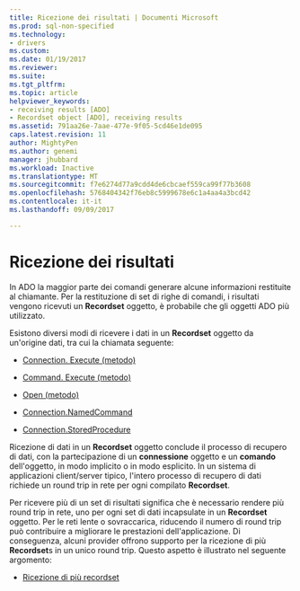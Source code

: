 ```yaml
---
title: Ricezione dei risultati | Documenti Microsoft
ms.prod: sql-non-specified
ms.technology:
- drivers
ms.custom: 
ms.date: 01/19/2017
ms.reviewer: 
ms.suite: 
ms.tgt_pltfrm: 
ms.topic: article
helpviewer_keywords:
- receiving results [ADO]
- Recordset object [ADO], receiving results
ms.assetid: 791aa26e-7aae-477e-9f05-5cd46e1de095
caps.latest.revision: 11
author: MightyPen
ms.author: genemi
manager: jhubbard
ms.workload: Inactive
ms.translationtype: MT
ms.sourcegitcommit: f7e6274d77a9cdd4de6cbcaef559ca99f77b3608
ms.openlocfilehash: 5768404342f76eb8c5999678e6c1a4aa4a3bcd42
ms.contentlocale: it-it
ms.lasthandoff: 09/09/2017

---
```

# <a name="receiving-results"></a>Ricezione dei risultati
In ADO la maggior parte dei comandi generare alcune informazioni restituite al chiamante. Per la restituzione di set di righe di comandi, i risultati vengono ricevuti un **Recordset** oggetto, è probabile che gli oggetti ADO più utilizzato.  
  
 Esistono diversi modi di ricevere i dati in un **Recordset** oggetto da un'origine dati, tra cui la chiamata seguente:  
  
-   [Connection. Execute (metodo)](../../../ado/guide/data/creating-and-executing-a-simple-command.md)  
  
-   [Command. Execute (metodo)](../../../ado/guide/data/creating-and-executing-a-simple-command.md)  
  
-   [Open (metodo)](../../../ado/guide/data/creating-and-executing-a-simple-command.md)  
  
-   [Connection.NamedCommand](../../../ado/guide/data/named-commands.md)  
  
-   [Connection.StoredProcedure](../../../ado/guide/data/calling-a-stored-procedure-as-a-method-on-a-connection-object.md)  
  
 Ricezione di dati in un **Recordset** oggetto conclude il processo di recupero di dati, con la partecipazione di un **connessione** oggetto e un **comando** dell'oggetto, in modo implicito o in modo esplicito. In un sistema di applicazioni client/server tipico, l'intero processo di recupero di dati richiede un round trip in rete per ogni compilato **Recordset**.  
  
 Per ricevere più di un set di risultati significa che è necessario rendere più round trip in rete, uno per ogni set di dati incapsulate in un **Recordset** oggetto. Per le reti lente o sovraccarica, riducendo il numero di round trip può contribuire a migliorare le prestazioni dell'applicazione. Di conseguenza, alcuni provider offrono supporto per la ricezione di più **Recordset**s in un unico round trip. Questo aspetto è illustrato nel seguente argomento:  
  
-   [Ricezione di più recordset](../../../ado/guide/data/receiving-multiple-recordsets.md)


